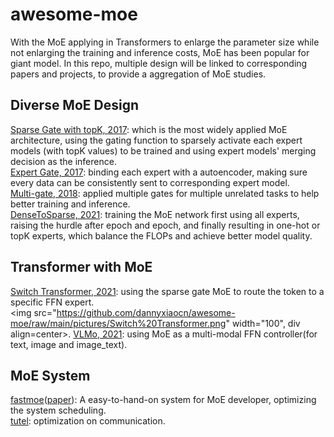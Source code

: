 # awesome-moe

With the MoE applying in Transformers to enlarge the parameter size while not enlarging the training and inference costs, MoE has been popular for giant model. In this repo, multiple design will be linked to corresponding papers and projects, to provide a aggregation of MoE studies.
## Diverse MoE Design
[Sparse Gate with topK, 2017](https://openreview.net/pdf?id=B1ckMDqlg): which is the most widely applied MoE architecture, using the gating function to sparsely activate each expert models (with topK values) to be trained and using expert models' merging decision as the inference.  
[Expert Gate, 2017](https://openaccess.thecvf.com/content_cvpr_2017/papers/Aljundi_Expert_Gate_Lifelong_CVPR_2017_paper.pdf): binding each expert with a autoencoder, making sure every data can be consistently sent to corresponding expert model.  
[Multi-gate, 2018](https://dl.acm.org/doi/pdf/10.1145/3219819.3220007): applied multiple gates for multiple unrelated tasks to help better training and inference.  
[DenseToSparse, 2021](https://arxiv.org/pdf/2112.14397.pdf): training the MoE network first using all experts, raising the hurdle after epoch and epoch, and finally resulting in one-hot or topK experts, which balance the FLOPs and achieve better model quality.  
## Transformer with MoE
[Switch Transformer, 2021](https://arxiv.org/pdf/2101.03961.pdf): using the sparse gate MoE to route the token to a specific FFN expert.  
<img src="https://github.com/dannyxiaocn/awesome-moe/raw/main/pictures/Switch%20Transformer.png" width="100", div align=center>. 
[VLMo, 2021](https://arxiv.org/pdf/2111.02358.pdf): using MoE as a multi-modal FFN controller(for text, image and image_text).  
## MoE System
[fastmoe](https://github.com/laekov/fastmoe)([paper](https://arxiv.org/pdf/2103.13262.pdf)): A easy-to-hand-on system for MoE developer, optimizing the system scheduling.  
[tutel](https://github.com/microsoft/tutel): optimization on communication.  

